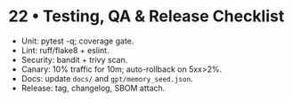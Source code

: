 # 22 • Testing, QA & Release Checklist
- Unit: pytest -q; coverage gate.
- Lint: ruff/flake8 + eslint.
- Security: bandit + trivy scan.
- Canary: 10% traffic for 10m; auto-rollback on 5xx>2%.
- Docs: update `docs/` and `gpt/memory_seed.json`.
- Release: tag, changelog, SBOM attach.